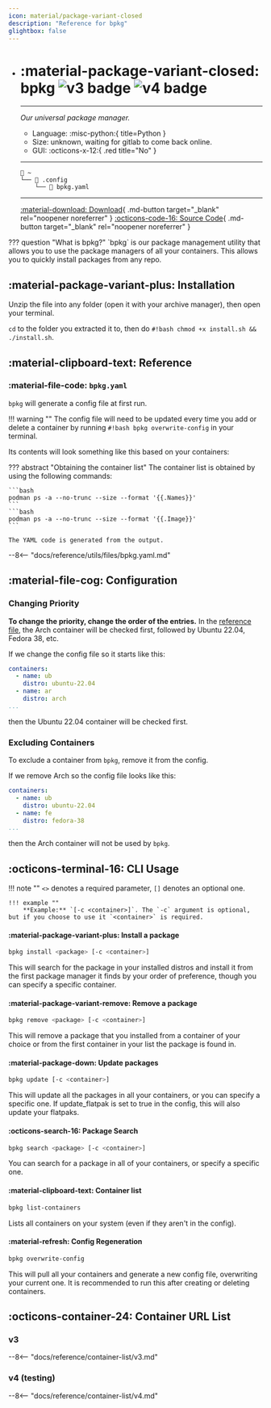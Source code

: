 ```yaml
---
icon: material/package-variant-closed
description: "Reference for bpkg"
glightbox: false
---
```


<div class="grid cards" markdown>

-   # :material-package-variant-closed: bpkg ![v3 badge](https://img.shields.io/badge/v3-red) ![v4 badge](https://img.shields.io/badge/v4-green)
    -------

    <em>Our universal package manager.</em>

    - Language: :misc-python:{ title=Python }
    - Size: unknown, waiting for gitlab to come back online.
    - GUI: :octicons-x-12:{ .red title="No" }

    --------
    ```title="Config file location"
    󱂵 ~
    └── 󰉋 .config
        └── 󰈮 bpkg.yaml
    ```

    ------

    [:material-download: Download](https://git.blendos.co/blendOS/bpkg/-/archive/main/bpkg-main.tar.gz){ .md-button target="_blank" rel="noopener noreferrer" } [:octicons-code-16: Source Code](https://git.blendos.co/blendos/bpkg){ .md-button target="_blank" rel="noopener noreferrer" }

</div>
??? question "What is bpkg?"
    `bpkg` is our package management utility that allows you to use the package managers of all your containers. This allows you to quickly install packages from any repo.

## :material-package-variant-plus: Installation

Unzip the file into any folder (open it with your archive manager), then open your terminal.

`cd` to the folder you extracted it to, then do `#!bash chmod +x install.sh && ./install.sh`.



## :material-clipboard-text: Reference

### :material-file-code: `bpkg.yaml`

`bpkg` will generate a config file at first run.

!!! warning ""
    The config file will need to be updated every time you add or delete a container by running `#!bash bpkg overwrite-config` in your terminal.

Its contents will look something like this based on your containers:

??? abstract "Obtaining the container list"
    The container list is obtained by using the following commands:

    ```bash
    podman ps -a --no-trunc --size --format '{{.Names}}'
    ```
    ```bash
    podman ps -a --no-trunc --size --format '{{.Image}}'
    ```

    The YAML code is generated from the output.

--8<-- "docs/reference/utils/files/bpkg.yaml.md"

## :material-file-cog: Configuration

### Changing Priority

**To change the priority, change the order of the entries.** In the [reference file](#reference), the Arch container will be checked first, followed by Ubuntu 22.04, Fedora 38, etc.

If we change the config file so it starts like this:

```yaml
containers:
  - name: ub
    distro: ubuntu-22.04
  - name: ar
    distro: arch
...
```

then the Ubuntu 22.04 container will be checked first.

### Excluding Containers

To exclude a container from `bpkg`, remove it from the config.

If we remove Arch so the config file looks like this:

```yaml
containers:
  - name: ub
    distro: ubuntu-22.04
  - name: fe
    distro: fedora-38
...
```

then the Arch container will not be used by `bpkg`.
## :octicons-terminal-16: CLI Usage

!!! note ""
    `<>` denotes a required parameter, `[]` denotes an optional one.

    !!! example ""
        **Example:** `[-c <container>]`. The `-c` argument is optional, but if you choose to use it `<container>` is required.

#### :material-package-variant-plus: Install a package
```bash
bpkg install <package> [-c <container>]
```
This will search for the package in your installed distros and install it from the first package manager it finds by your order of preference, though you can specify a specific container.
#### :material-package-variant-remove: Remove a package
```bash
bpkg remove <package> [-c <container>]
```
This will remove a package that you installed from a container of your choice or from the first container in your list the package is found in.
#### :material-package-down: Update packages
```bash
bpkg update [-c <container>]
```
This will update all the packages in all your containers, or you can specify a specific one. If update_flatpak is set to true in the config, this will also update your flatpaks.
#### :octicons-search-16: Package Search
```bash
bpkg search <package> [-c <container>]
```
You can search for a package in all of your containers, or specify a specific one.
#### :material-clipboard-text: Container list
```bash
bpkg list-containers
```
Lists all containers on your system (even if they aren't in the config).
#### :material-refresh: Config Regeneration
```bash
bpkg overwrite-config
```
This will pull all your containers and generate a new config file, overwriting your current one. It is recommended to run this after creating or deleting containers.



## :octicons-container-24: Container URL List

### v3

--8<-- "docs/reference/container-list/v3.md"

### v4 (testing)

--8<-- "docs/reference/container-list/v4.md"
